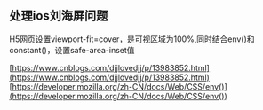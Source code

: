 ## 处理ios刘海屏问题

H5网页设置viewport-fit=cover，是可视区域为100%,同时结合env()和constant()，设置safe-area-inset值

[https://www.cnblogs.com/djjlovedjj/p/13983852.html](https://www.cnblogs.com/djjlovedjj/p/13983852.html)
[https://developer.mozilla.org/zh-CN/docs/Web/CSS/env()](https://developer.mozilla.org/zh-CN/docs/Web/CSS/env())
